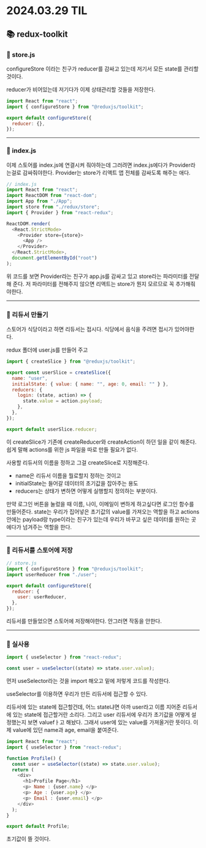 # 2024.03.29 TIL

## 📚 redux-toolkit

### 🚨 store.js

configureStore 이라는 친구가 reducer를 감싸고 있는데 저기서 모든 state를 관리할 것이다.

reducer가 비어있는데 저기다가 이제 상태관리할 것들을 저장한다.

```js
import React from "react";
import { configureStore } from "@reduxjs/toolkit";

export default configureStore({
  reducer: {},
});
```

---

### 🚨 index.js

이제 스토어를 index.js에 연결시켜 줘야하는데 그러려면 index.js에다가 Provider라는걸로 감싸줘야한다. Provider는 store가 리액트 앱 전체를 감싸도록 해주는 애다.

```js
// index.js
import React from "react";
import ReactDOM from "react-dom";
import App from "./App";
import store from "./redux/store";
import { Provider } from "react-redux";

ReactDOM.render(
  <React.StrictMode>
    <Provider store={store}>
      <App />
    </Provider>
  </React.StrictMode>,
  document.getElementById("root")
);
```

위 코드를 보면 Provider라는 친구가 app.js를 감싸고 있고 store라는 파라미터를 전달해 준다. 저 파라미터를 전해주지 않으면 리액트는 store가 뭔지 모르므로 꼭 추가해줘야한다.

---

### 🚨 리듀서 만들기

스토어가 식당이라고 하면 리듀서는 접시다. 식당에서 음식을 주려면 접시가 있어야한다.

redux 폴더에 user.js를 만들어 주고

```js
import { createSlice } from "@reduxjs/toolkit";

export const userSlice = createSlice({
  name: "user",
  initialState: { value: { name: "", age: 0, email: "" } },
  reducers: {
    login: (state, action) => {
      state.value = action.payload;
    },
  },
});

export default userSlice.reducer;
```

이 createSlice가 기존에 createReducer와 createAction이 하던 일을 같이 해준다. 쉽게 말해 actions를 위한 js 파일을 따로 만들 필요가 없다.

사용할 리듀서의 이름을 정하고 그걸 createSlice로 지정해준다.

- name은 리듀서 이름을 뭘로할지 정하는 것이고
- initialState는 들어갈 데이터의 초기값을 잡아주는 용도
- reducers는 상태가 변하면 어떻게 실행할지 정의하는 부분이다.

만약 로그인 버튼을 눌렀을 때 이름, 나이, 이메일이 변하게 하고싶다면 로그인 함수를 만들어준다. state는 우리가 집어넣은 초기값의 value를 가져오는 역할을 하고 actions안에는 payload랑 type이라는 친구가 있는데 우리가 바꾸고 싶은 데이터를 원하는 곳에다가 넘겨주는 역할을 한다.

---

### 🚨 리듀서를 스토어에 저장

```js
// store.js
import { configureStore } from "@reduxjs/toolkit";
import userReducer from "./user";

export default configureStore({
  reducer: {
    user: userReducer,
  },
});
```

리듀서를 만들었으면 스토어에 저장해야한다. 안그러면 작동을 안한다.

---

### 🚨 실사용

```js
import { useSelector } from "react-redux";

const user = useSelector((state) => state.user.value);
```

먼저 useSelector라는 것을 import 해오고 밑에 저렇게 코드를 작성한다.

useSelector를 이용하면 우리가 만든 리듀서에 접근할 수 있다.

리듀서에 있는 state에 접근할건데, 어느 state냐면 아까 user라고 이름 지어준 리듀서에 있는 state에 접근할거란 소리다. 그리고 user 리듀서에 우리가 초기값을 어떻게 설정했는지 보면 valuefㅏ고 해놨다. 그래서 user에 있는 value를 가져올거란 뜻이다. 이제 value에 있던 name과 age, email을 붙여준다.

```js
import React from "react";
import { useSelector } from "react-redux";

function Profile() {
  const user = useSelector((state) => state.user.value);
  return (
    <div>
      <h1>Profile Page</h1>
      <p> Name : {user.name} </p>
      <p> Age : {user.age} </p>
      <p> Email : {user.email} </p>
    </div>
  );
}

export default Profile;
```

초기값이 뜰 것이다.

